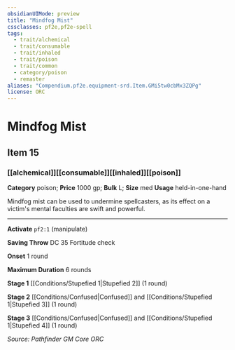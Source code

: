 ```yaml
---
obsidianUIMode: preview
title: "Mindfog Mist"
cssclasses: pf2e,pf2e-spell
tags:
  - trait/alchemical
  - trait/consumable
  - trait/inhaled
  - trait/poison
  - trait/common
  - category/poison
  - remaster
aliases: "Compendium.pf2e.equipment-srd.Item.GMi5tw0cbMx3ZQPg"
license: ORC
---
```

# Mindfog Mist
## Item 15
### [[alchemical]][[consumable]][[inhaled]][[poison]]

**Category** poison; 
**Price** 1000 gp; 
**Bulk** L; **Size** med
**Usage** held-in-one-hand

Mindfog mist can be used to undermine spellcasters, as its effect on a victim's mental faculties are swift and powerful.

* * *

**Activate** `pf2:1` (manipulate)

**Saving Throw** DC 35 Fortitude check

**Onset** 1 round

**Maximum Duration** 6 rounds

**Stage 1** [[Conditions/Stupefied 1|Stupefied 2]] (1 round)

**Stage 2** [[Conditions/Confused|Confused]] and [[Conditions/Stupefied 1|Stupefied 3]] (1 round)

**Stage 3** [[Conditions/Confused|Confused]] and [[Conditions/Stupefied 1|Stupefied 4]] (1 round)

*Source: Pathfinder GM Core*
*ORC*